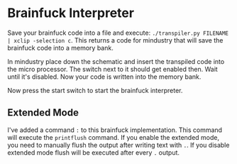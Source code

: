 # Brainfuck Interpreter

Save your brainfuck code into a file and execute: `./transpiler.py FILENAME | xclip -selection c`. This returns a code for mindustry that will save the brainfuck code into a memory bank.

In mindustry place down the schematic and insert the transpiled code into the micro processor. The switch next to it should get enabled then. Wait until it's disabled. Now your code is written into the memory bank.

Now press the start switch to start the brainfuck interpreter.

## Extended Mode

I've added a command `:` to this brainfuck implementation. This command will execute the `printflush` command. If you enable the extended mode, you need to manually flush the output after writing text with `.`. If you disable extended mode flush will be executed after every `.` output.
